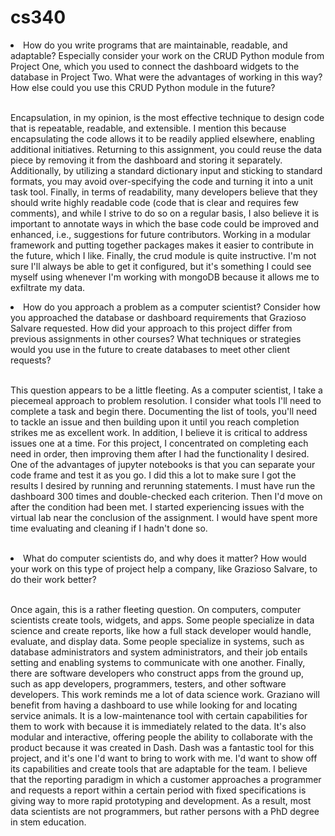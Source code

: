 <h1> cs340 </h1>
<li> How do you write programs that are maintainable, readable, and adaptable? Especially consider your work on the CRUD Python module from Project One, which you used to connect the dashboard widgets to the database in Project Two. What were the advantages of working in this way? How else could you use this CRUD Python module in the future? </li>
<br>
<p> Encapsulation, in my opinion, is the most effective technique to design code that is repeatable, readable, and extensible. I mention this because encapsulating the code allows it to be readily applied elsewhere, enabling additional initiatives. Returning to this assignment, you could reuse the data piece by removing it from the dashboard and storing it separately. Additionally, by utilizing a standard dictionary input and sticking to standard formats, you may avoid over-specifying the code and turning it into a unit task tool. Finally, in terms of readability, many developers believe that they should write highly readable code (code that is clear and requires few comments), and while I strive to do so on a regular basis, I also believe it is important to annotate ways in which the base code could be improved and enhanced, i.e., suggestions for future contributors. Working in a modular framework and putting together packages makes it easier to contribute in the future, which I like. Finally, the crud module is quite instructive. I'm not sure I'll always be able to get it configured, but it's something I could see myself using whenever I'm working with mongoDB because it allows me to exfiltrate my data.</p>
<li> How do you approach a problem as a computer scientist? Consider how you approached the database or dashboard requirements that Grazioso Salvare requested. How did your approach to this project differ from previous assignments in other courses? What techniques or strategies would you use in the future to create databases to meet other client requests? </li>
<br>
<p> This question appears to be a little fleeting. As a computer scientist, I take a piecemeal approach to problem resolution. I consider what tools I'll need to complete a task and begin there. Documenting the list of tools, you'll need to tackle an issue and then building upon it until you reach completion strikes me as excellent work. In addition, I believe it is critical to address issues one at a time. For this project, I concentrated on completing each need in order, then improving them after I had the functionality I desired. One of the advantages of jupyter notebooks is that you can separate your code frame and test it as you go. I did this a lot to make sure I got the results I desired by running and rerunning statements. I must have run the dashboard 300 times and double-checked each criterion. Then I'd move on after the condition had been met. I started experiencing issues with the virtual lab near the conclusion of the assignment. I would have spent more time evaluating and cleaning if I hadn't done so. </p>
<br>
<li> What do computer scientists do, and why does it matter? How would your work on this type of project help a company, like Grazioso Salvare, to do their work better? </li>
<br>
<p> Once again, this is a rather fleeting question. On computers, computer scientists create tools, widgets, and apps. Some people specialize in data science and create reports, like how a full stack developer would handle, evaluate, and display data. Some people specialize in systems, such as database administrators and system administrators, and their job entails setting and enabling systems to communicate with one another. Finally, there are software developers who construct apps from the ground up, such as app developers, programmers, testers, and other software developers. This work reminds me a lot of data science work. Graziano will benefit from having a dashboard to use while looking for and locating service animals. It is a low-maintenance tool with certain capabilities for them to work with because it is immediately related to the data. It's also modular and interactive, offering people the ability to collaborate with the product because it was created in Dash. Dash was a fantastic tool for this project, and it's one I'd want to bring to work with me. I'd want to show off its capabilities and create tools that are adaptable for the team. I believe that the reporting paradigm in which a customer approaches a programmer and requests a report within a certain period with fixed specifications is giving way to more rapid prototyping and development. As a result, most data scientists are not programmers, but rather persons with a PhD degree in stem education. </p>
